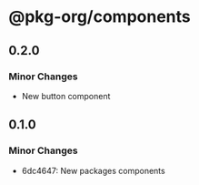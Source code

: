 # @pkg-org/components

## 0.2.0

### Minor Changes

- New button component

## 0.1.0

### Minor Changes

- 6dc4647: New packages components
